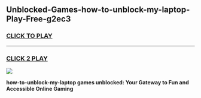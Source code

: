 
## Unblocked-Games-how-to-unblock-my-laptop-Play-Free-g2ec3
<h3>
<a href="https://premium76.site?title=how-to-unblock-my-laptop&ref=18A1">CLICK TO PLAY</a></h3>
<hr>

<h3>
<a href="https://premium76.site?title=how-to-unblock-my-laptop&ref=18A1">CLICK 2 PLAY</a>
  
</h3>

<a href="https://premium76.site?title=how-to-unblock-my-laptop&ref=18A1"><img src="https://clearcache.store/games.png"></a>


**how-to-unblock-my-laptop games unblocked: Your Gateway to Fun and Accessible Online Gaming**
